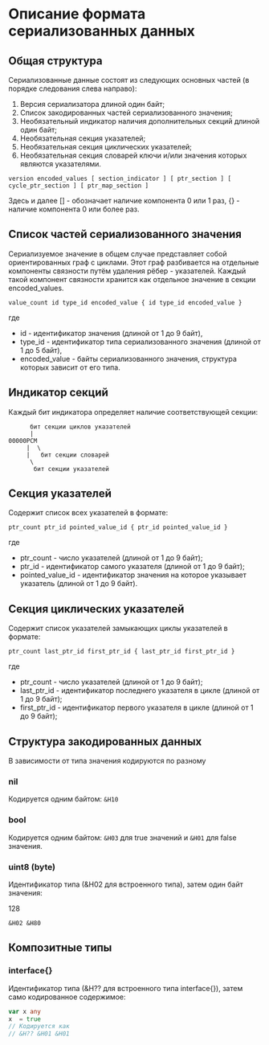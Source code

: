 # Описание формата сериализованных данных

## Общая структура

Сериализованные данные состоят из следующих основных частей (в порядке следования слева направо):
1. Версия сериализатора длиной один байт;
1. Список закодированных частей сериализованного значения;
1. Необязательный индикатор наличия дополнительных секций длиной один байт;
1. Необязательная секция указателей;
1. Необязательная секция циклических указателей;
1. Необязательная секция словарей ключи и/или значения которых являются указателями.

```
version encoded_values [ section_indicator ] [ ptr_section ] [ cycle_ptr_section ] [ ptr_map_section ]
```

Здесь и далее [] - обозначает наличие компонента 0 или 1 раз, {} - наличие компонента 0 или более раз.

## Список частей сериализованного значения

Сериализуемое значение в общем случае представляет собой ориентированных граф с циклами. Этот граф
разбивается на отдельные компоненты связности путём удаления рёбер - указателей. Каждый такой компонент
связности хранится как отдельное значение в секции encoded_values.

```
value_count id type_id encoded_value { id type_id encoded_value }
```

где 
- id - идентификатор значения (длиной от 1 до 9 байт), 
- type_id - идентификатор типа сериализованного значения (длиной от 1 до 5 байт),
- encoded_value - байты сериализованного значения, структура которых зависит от его типа.

## Индикатор секций

Каждый бит индикатора определяет наличие соответствующей секции:

```
      бит секции циклов указателей
      |
00000PCM
     |  \ 
     |   бит секции словарей
      \ 
       бит секции указателей
```

## Секция указателей

Содержит список всех указателей в формате:

```
ptr_count ptr_id pointed_value_id { ptr_id pointed_value_id }
```

где
- ptr_count - число указателей (длиной от 1 до 9 байт);
- ptr_id - идентификатор самого указателя (длиной от 1 до 9 байт);
- pointed_value_id - идентификатор значения на которое указывает указатель (длиной от 1 до 9 байт).

## Секция циклических указателей

Содержит список указателей замыкающих циклы указателей в формате:

```
ptr_count last_ptr_id first_ptr_id { last_ptr_id first_ptr_id } 
```

где
- ptr_count - число указателей (длиной от 1 до 9 байт);
- last_ptr_id - идентификатор последнего указателя в цикле (длиной от 1 до 9 байт);
- first_ptr_id - идентификатор первого указателя в цикле (длиной от 1 до 9 байт);

## Структура закодированных данных

В зависимости от типа значения кодируются по разному

### nil

Кодируется одним байтом: `&H10`

### bool

Кодируется одним байтом: `&H03` для true значений и `&H01` для false значения.

### uint8 (byte)

Идентификатор типа (&H02 для встроенного типа), затем один байт значения:

128
```
&H02 &H80
```

## Композитные типы

### interface{}

Идентификатор типа (&H?? для встроенного типа interface{}), затем само кодированное содержимое:

```go
var x any
x  = true
// Кодируется как
// &H?? &H01 &H01
```